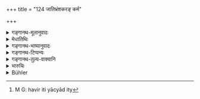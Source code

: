 +++
title = "124 जातिभ्रंशकरङ् कर्म"

+++

<details><summary>गङ्गानथ-मूलानुवादः</summary>

On having intention ally done any one of those acts which cause loss of caste, one should perform a Sāntapana-Kṛcchra; and the Prājāpatya, when it is done unintentionally.—(124)
</details>

<details><summary>मेधातिथिः</summary>

समाप्तान्य् उपपातकानि । 

- **अन्यतमम्** इत्य् अनुवादः । न हि निमित्तानां समाहरसंभवः । समुदायविवक्षायां न च कस्यचित् प्रायश्चित्तम् उपदिशति । को हि मनुष्यः सर्वाणि जातिभ्रंशकराण्य् अकार्याणि कुर्यात् । एक एव शब्दः प्रायश्चित्तानुदेशो ऽशास्त्रताप्रसङ्गः । न च साहित्यविवक्षाप्य् उक्ता, लक्षणत्वेन श्रवणात् पुरुषं प्रति निमित्तानाम् । अतः प्रत्येकं वाक्यपरिसमाप्तिः "यस्य पिता पितामहः सोमं न पिबेत्" इत्य् अन्यतरस्य पितुः पितामहस्य वा सोमम् अपीतवतो भवत्य् एव पशुः । यथा सत्य् अप्य् उभयश्रवणे यद्य् उभयं हविर् आर्तिम् इयाद् इत्य्[^१७९] अन्यतरहविर्विनाशे ऽपि भवत्य् एव पञ्चशरावः, एवं सर्वप्रायश्चित्तेषु द्रष्टव्यम् । 


[^१७९]:
     M G: havir iti yācyād ity

- **इच्छयेति** विवक्षितम्, **अनिच्छयेति** च । प्राजापत्यसान्तपनयोः स्वरूपं वक्ष्यति ॥ ११.१२४ ॥
</details>

<details><summary>गङ्गानथ-भाष्यानुवादः</summary>

The treatment of Minor Offences has been finished.

‘*Any one*.’—This is only by way of reference; as a combination of occasions is not possible; and further, if all the offences were meant to be taken together, the expiation here spoken of would not be meant for any one; what man is there who could ever commit all those deeds that lead to the loss of caste? On the other hand, if expiation were to be prescribed separately for each offence, there would be no end to the teaching at all Nor would combination be otherwise advisable; as the occasions and conditions of the expiation are set forth only as qualifying the human agent For these reasons the declaration should be taken as complete with each individual offence. Just as in connection with the assertion ‘he whose father or grandfather has not drunk Soma (shall perform a certain expiatory rite),’—the conclusion is that the expiatory Animal-sacrifice becomes necessary when either one of the ancestors—the father or the grandfather—has failed to drink *Soma*;—and similarly in the declaration—‘when *both* sacrificial materials become spoilt, etc.,’—even though it contains the term ‘both,’ yet the expiatory ‘*Pañcaśarāva*’ sacrifice has to be performed even when only one material becomes spoilt. The same principle is to be observed in the case of all expiations.

‘*Intentionally*.’—This is meant to be emphasised; as also the qualification ‘*unintentionally*.’

The exact form of the two penances, ‘Prājāpatya’ and ‘Sāntapana,’ shall be described later on.—(124)
</details>

<details><summary>गङ्गानथ-टिप्पन्यः</summary>

The ‘*Jātibhraṃśakara*’ offences have been enumerated [above in verse 67].

This verse is quoted in *Mitākṣarā* (3.254),—and again under 3.290);—in
*Smṛtitattva* (p. 542);—in *Parāśaramādhava* (Prāyaścitta p. 441), as
laying down the expiation common to all ‘*Jātibhraṃśakara*’ offences;—and in *Prāyaścittaviveka* (pp. 464 and 542), which says that when the offence is committed *intentionally*, the penance to be performed is the *Sāntapana*, and when it is committed
*unintentionally*, it is *Prājāpatya*.
</details>

<details><summary>गङ्गानथ-तुल्य-वाक्यानि</summary>

*Viṣṇu* (38.7).—‘He who has knowingly committed an act causing loss of
caste shall perform the *Sāntapana* penance; he who has done so unawares shall perform the *Prājāpatya* penance.’
</details>

<details><summary>भारुचिः</summary>

सान्तपनं कृच्छ्रं प्राजापत्यं च वक्ष्यति ॥ ११.१२३ ॥
</details>

<details><summary>Bühler</summary>

125	For committing with intent any of the deeds which cause loss of caste (Gatibhramsakara), (the offender) shall perform a Samtapana Krikkhra; (for doing it) unintentionally, (the Krikkhra) revealed by Pragapati.
</details>

